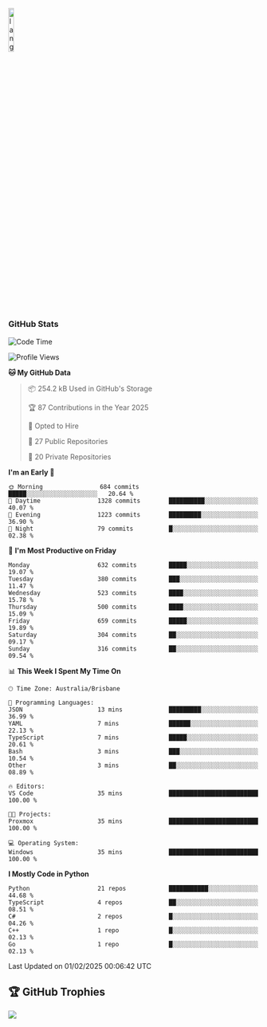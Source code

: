 <p align="left"><img width=15%" src="https://github.com/alansmathew/alansmathew/raw/master/lang.gif" alt="lang image here" /></p>

# <h3 align="left">GitHub Stats</h3>

<!--START_SECTION:waka-->
![Code Time](http://img.shields.io/badge/Code%20Time-555%20hrs%2048%20mins-blue)

![Profile Views](http://img.shields.io/badge/Profile%20Views-6-blue)

**🐱 My GitHub Data** 

> 📦 254.2 kB Used in GitHub's Storage 
 > 
> 🏆 87 Contributions in the Year 2025
 > 
> 💼 Opted to Hire
 > 
> 📜 27 Public Repositories 
 > 
> 🔑 20 Private Repositories 
 > 
**I'm an Early 🐤** 

```text
🌞 Morning                684 commits         █████░░░░░░░░░░░░░░░░░░░░   20.64 % 
🌆 Daytime                1328 commits        ██████████░░░░░░░░░░░░░░░   40.07 % 
🌃 Evening                1223 commits        █████████░░░░░░░░░░░░░░░░   36.90 % 
🌙 Night                  79 commits          █░░░░░░░░░░░░░░░░░░░░░░░░   02.38 % 
```
📅 **I'm Most Productive on Friday** 

```text
Monday                   632 commits         █████░░░░░░░░░░░░░░░░░░░░   19.07 % 
Tuesday                  380 commits         ███░░░░░░░░░░░░░░░░░░░░░░   11.47 % 
Wednesday                523 commits         ████░░░░░░░░░░░░░░░░░░░░░   15.78 % 
Thursday                 500 commits         ████░░░░░░░░░░░░░░░░░░░░░   15.09 % 
Friday                   659 commits         █████░░░░░░░░░░░░░░░░░░░░   19.89 % 
Saturday                 304 commits         ██░░░░░░░░░░░░░░░░░░░░░░░   09.17 % 
Sunday                   316 commits         ██░░░░░░░░░░░░░░░░░░░░░░░   09.54 % 
```


📊 **This Week I Spent My Time On** 

```text
🕑︎ Time Zone: Australia/Brisbane

💬 Programming Languages: 
JSON                     13 mins             █████████░░░░░░░░░░░░░░░░   36.99 % 
YAML                     7 mins              ██████░░░░░░░░░░░░░░░░░░░   22.13 % 
TypeScript               7 mins              █████░░░░░░░░░░░░░░░░░░░░   20.61 % 
Bash                     3 mins              ███░░░░░░░░░░░░░░░░░░░░░░   10.54 % 
Other                    3 mins              ██░░░░░░░░░░░░░░░░░░░░░░░   08.89 % 

🔥 Editors: 
VS Code                  35 mins             █████████████████████████   100.00 % 

🐱‍💻 Projects: 
Proxmox                  35 mins             █████████████████████████   100.00 % 

💻 Operating System: 
Windows                  35 mins             █████████████████████████   100.00 % 
```

**I Mostly Code in Python** 

```text
Python                   21 repos            ███████████░░░░░░░░░░░░░░   44.68 % 
TypeScript               4 repos             ██░░░░░░░░░░░░░░░░░░░░░░░   08.51 % 
C#                       2 repos             █░░░░░░░░░░░░░░░░░░░░░░░░   04.26 % 
C++                      1 repo              █░░░░░░░░░░░░░░░░░░░░░░░░   02.13 % 
Go                       1 repo              █░░░░░░░░░░░░░░░░░░░░░░░░   02.13 % 
```




 Last Updated on 01/02/2025 00:06:42 UTC
<!--END_SECTION:waka-->

## 🏆 GitHub Trophies

![](https://github-profile-trophy.vercel.app/?username=samh06&theme=discord&no-frame=true&no-bg=false&margin-w=4)
